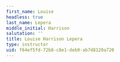 ```yaml
---
first_name: Louise
headless: true
last_name: Lepera
middle_initial: Harrison
salutation: ''
title: Louise Harrison Lepera
type: instructor
uid: f64ef5fd-72b8-c8e1-deb9-ab7d8120a720
---
```

